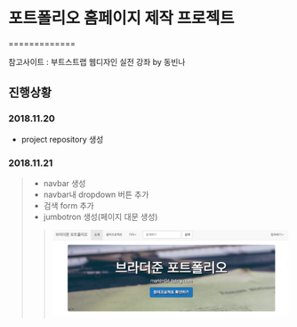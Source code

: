 # 포트폴리오 홈페이지 제작 프로젝트
=============

참고사이트 : 부트스트랩 웹디자인 실전 강좌 by 동빈나

## 진행상황
### 2018.11.20
- project repository 생성

### 2018.11.21
> - navbar 생성
> - navbar내 dropdown 버튼 추가
> - 검색 form 추가
> - jumbotron 생성(페이지 대문 생성)
> > ![스크린샷](./screenshots/2018-11-21.png)
